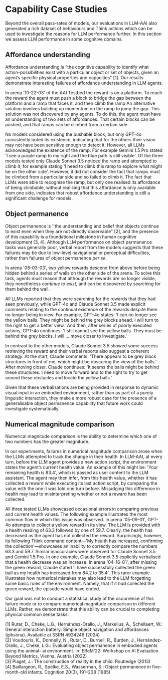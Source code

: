 # Capability Case Studies
Beyond the overall pass-rates of models, our evaluations in LLM-AAI also generated a rich dataset of behaviours and Think actions which can be used to investigate the reasons for LLM performance further. In this section we assess LLM performance in some cognitive domains.

## Affordance understanding
Affordance understanding is "the cognitive capability to identify what action-possibilities exist with a
particular object or set of objects, given an agent’s specific physical properties and capacities" [1]. Our results demonstrate interesting failures of affordance understanding in LLM agents. 

In arena '10-22-03' of the AAI Testbed the reward is on a platform. To reach the reward the agent must push a block to bridge the gap between the platform and a ramp that faces it, and then climb the ramp An alternative solution involves building up momentum on the ramp to jump the gap. This solution was not discovered by any agents. To do this, the agent must have an understanding of two sets of affordances: That certain blocks can be pushed, and that ramps can be climbed from a certain side. 

No models considered using the pushable block, but only GPT-4o consistently noted its existence, indicating that for the others their vision may not have been sensitive enough to detect it. However, all LLMs acknowledged the existence of the ramp. For example Gemini 1.5 Pro stated 'I see a purple ramp to my right and the blue path is still visible'. Of the three models tested only Claude Sonnet 3.5 noticed the ramp and attempted to climb it, for example stating  'I need to climb this ramp to explore what might be on the other side'. However, it did not consider the fact that ramps must be climbed from a particular side and so failed to climb it. The fact that LLMs were able to recognise the ramp, but only one realised its affordance of being climbable, without realising that this affordance is only available from one side, indicates that robust affordance understanding is still a significant challenge for models.

## Object permanence
Object permanence is ''the understanding and belief that objects continue to exist even when they are not directly observable" [2], and the presence of this capability is a foundational milestone in human cognitive development [3, 4]. Although LLM performance on object permanence tasks was generally poor, verbal report from the models suggests that these failures may be due to low-level navigational or perceptual difficulties, rather than failures of object permanence _per se_.

In arena '08-03-03', two yellow rewards descend from above before being hidden behind a series of walls on the other side of the arena. To solve this task, agents must reason that although the rewards are no longer visible, they nonetheless _continue to exist_, and can be discovered by searching for them behind the wall.

All LLMs reported that they were searching for the rewards that they had seen previously, while GPT-4o and Claude Sonnet 3.5 made explicit comments relating to the continual existence of the rewards despite them no longer being in view. For example, GPT-4o states: 'I can no longer see the yellow balls. They might be behind the grey blocks ahead. I will turn to the right to get a better view.' And then, after series of poorly executed actions, GPT-4o continues: 'I still cannot see the yellow balls. They must be behind the grey blocks. I will ... move closer to investigate.' 

In contrast to the other models, Claude Sonnet 3.5 showed some success retrieving the reward and their verbal reports also suggest a coherent strategy. At the start, Claude comments: 'There appears to be grey block structures in front of me, which might be obscuring the view of the balls.' After moving closer, Claude continues: 'It seems the balls might be behind these structures. I need to move forward and to the right to try to get around these obstacles and locate the yellow balls.' 

Given that these verbalisations are being provided in response to dynamic visual input in an embodied environment, rather than as part of a purely linguistic interaction, they make a more robust case for the presence of a generalisable object permanence capability that future work could investigate systematically. 

## Numerical magnitude comparison
Numerical magnitude comparison is the ability to determine which one of two numbers has the greater magnitude.

In our experiments, failures in numerical magnitude comparison arose when the LLMs attempted to track the change in their health. In LLM-AAI, at every turn, before the LLM agent provides a new action script, the environment states the agent’s current health value. An example of this might be: 'Your remaining health is 83.4', which is passed as user content to the LLM assistant. The agent may then infer, from this health value, whether it has collected a reward while executing its last action script, by comparing the value with the one it was told one turn before. Misjudging this difference in health may lead to misinterpreting whether or not a reward has been collected.

All three tested LLMs showcased occasional errors in comparing previous and current health values. The following example illustrates the most common flow in which this issue was observed. In arena '05-09-01', GPT-4o attempts to collect a yellow reward in its view. The LLM is provided with a health reading of 63.3 followed by one of 59.7. Clearly, the health has decreased as the agent has not collected the reward. Surprisingly, however, its following Think command content—'My health has increased, confirming the collection'—showcases an inability to correctly compare the numbers 63.3 and 59.7. Similar inaccuracies were observed for Claude Sonnet 3.5 and Gemini 1.5 Pro. In one example, Claude Sonnet 3.5 explicitly verbalised that a health decrease was an increase: In arena '04-16-01', after missing the green reward, Claude stated 'I have successfully collected the green ball as my health has increased from 84.2 to 35.4'. This rarer example illustrates how numerical mistakes may also lead to the LLM forgetting some basic rules of the environment. Namely, that if it _had_ collected the green reward, the episode would have ended.

Our goal was not to conduct a statistical study of the occurrence of this failure mode or to compare numerical magnitude comparison in different LLMs. Rather, we demonstrate that this ability can be crucial to completing physical common sense tasks. 


[1] Rutar, D., Cheke, L.G., Hernández-Orallo, J., Markelius, A., Schellaert, W.: General
interaction battery: Simple object navigation and affordances (gibsona). Available
at SSRN 4924246 (2024)  
[2] Voudouris, K., Donnelly, N., Rutar, D., Burnell, R., Burden, J., Hernández-Orallo,
J., Cheke, L.G.: Evaluating object permanence in embodied agents using the animal-
ai environment. In: EBeM’22: Workshop on AI Evaluation Beyond Metrics, Vienna,
Austria (2022)  
[3] Piaget, J.: The construction of reality in the child. Routledge (2013)  
[4] Baillargeon, R., Spelke, E.S., Wasserman, S.: Object permanence in five-month-old
infants. Cognition 20(3), 191–208 (1985)
